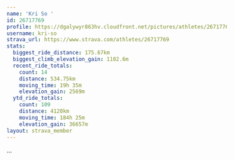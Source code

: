 ```yaml
---
name: 'Kri So '
id: 26717769
profile: https://dgalywyr863hv.cloudfront.net/pictures/athletes/26717769/7761026/14/large.jpg
username: kri-so
strava_url: https://www.strava.com/athletes/26717769
stats:
  biggest_ride_distance: 175.67km
  biggest_climb_elevation_gain: 1102.6m
  recent_ride_totals:
    count: 14
    distance: 534.75km
    moving_time: 19h 35m
    elevation_gain: 2569m
  ytd_ride_totals:
    count: 109
    distance: 4120km
    moving_time: 184h 25m
    elevation_gain: 36657m
layout: strava_member
--- 
```

...
